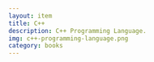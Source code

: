 ```yaml
--- 
layout: item
title: C++
description: C++ Programming Language.
img: c++-programming-language.png
category: books
---
```

